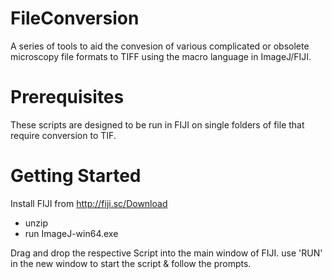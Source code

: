 # FileConversion
A series of tools to aid the convesion of various complicated or obsolete microscopy file formats to TIFF using the macro language in ImageJ/FIJI.

# Prerequisites
These scripts are designed to be run in FIJI on single folders of file that require conversion to TIF.

# Getting Started
Install FIJI from http://fiji.sc/Download
 - unzip
 - run ImageJ-win64.exe

Drag and drop the respective Script into the main window of FIJI. use 'RUN' in the new window to start the script & follow the prompts.
